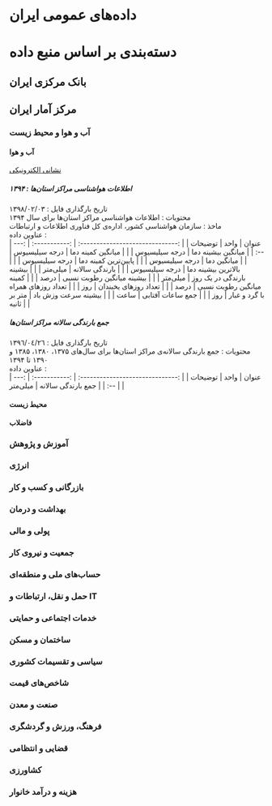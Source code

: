
# داده‌های عمومی ایران

# دسته‌بندی بر اساس منبع داده

## بانک مرکزی ایران

## مرکز آمار ایران


### آب و هوا و محیط زیست
#### آب و هوا
[نشانی الکترونیکی](https://www.amar.org.ir/%D8%A2%D9%85%D8%A7%D8%B1%D9%87%D8%A7%DB%8C-%D9%85%D9%88%D8%B6%D9%88%D8%B9%DB%8C/%D9%85%D8%A7%D9%84%DB%8C-%D9%88-%D9%BE%D9%88%D9%84%DB%8C/%D8%A2%D8%A8-%D9%88-%D9%87%D9%88%D8%A7#5725960--)
##### اطلاعات هواشناسی مراکز استان‌ها : ۱۳۹۴
تاریخ بارگذاری فایل : ١٣٩٨/٠٢/٠٣  
محتویات : اطلاعات هواشناسی مراکز استان‌ها برای سال ۱۳۹۴  
ماخذ : سازمان هواشناسی کشور، اداره‌ی کل فناوری اطلاعات و ارتباطات  
عناوین داده :  
|              عنوان               |     واحد      | توضیحات |
| :------------------------------: | :-----------: | :-----: |
|        میانگین بیشینه دما        | درجه سیلیسیوس |         |
|        میانگین کمینه دما         | درجه سیلیسیوس |         |
|           میانگین دما            | درجه سیلیسیوس |         |
|       پایین‌ترین کمینه دما        | درجه سیلیسیوس |         |
|       بالاترین بیشینه دما        | درجه سیلیسیوس |         |
|          بارندگی سالانه          |    میلی‌متر    |         |
|     بیشینه بارندگی در یک روز     |    میلی‌متر    |         |
|    بیشینه میانگین رطوبت نسبی     |     درصد      |         |
|     کمینه میانگین رطوبت نسبی     |     درصد      |         |
|       تعداد روزهای یخبندان       |      روز      |         |
| تعداد روزهای همراه با گرد و غبار |      روز      |         |
|         جمع ساعات آفتابی         |     ساعت      |         |
|       بیشینه سرعت وزش باد        | متر بر ثانیه  |         |

##### جمع بارندگی سالانه مراکز استان‌ها
تاریخ بارگذاری فایل : ١٣٩٦/٠٤/٢٦  
محتویات : جمع بارندگی سالانه‌ی مراکز استان‌ها برای سال‌های ۱۳۷۵، ۱۳۸۰، ۱۳۸۵ و ۱۳۹۰ تا ۱۳۹۴  
عناوین داده :  
|              عنوان               |     واحد      | توضیحات |
| :------------------------------: | :-----------: | :-----: |
| جمع بارندگی سالانه | میلی‌متر |  |

#### محیط زیست
#### فاضلاب

### آموزش و پژوهش


### انرژی


### بازرگانی و کسب و کار


### بهداشت و درمان


### پولی و مالی


### جمعیت و نیروی کار


### حساب‌های ملی و منطقه‌ای


### حمل و نقل، ارتباطات و IT


### خدمات اجتماعی و حمایتی


### ساختمان و مسکن


### سیاسی و تقسیمات کشوری


### شاخص‌های قیمت


### صنعت و معدن


### فرهنگ، ورزش و گردشگری


### قضایی و انتظامی


### کشاورزی


### هزینه و درآمد خانوار

